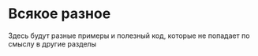 # Всякое разное

Здесь будут разные примеры и полезный код, которые не попадает по смыслу в другие разделы